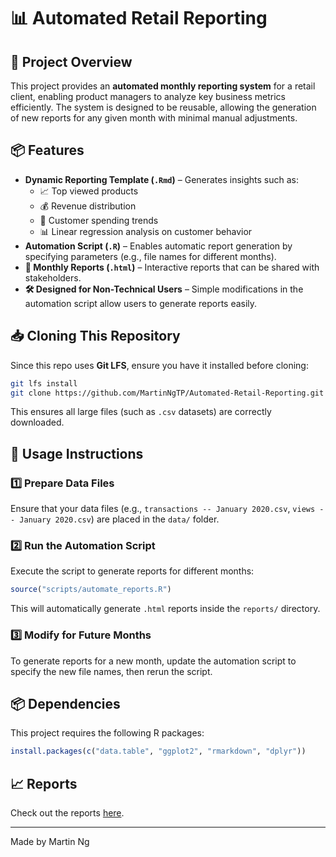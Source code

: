 # 📊 Automated Retail Reporting

## 🏢 Project Overview
This project provides an **automated monthly reporting system** for a retail client, enabling product managers to analyze key business metrics efficiently. The system is designed to be reusable, allowing the generation of new reports for any given month with minimal manual adjustments.

## 📦 Features
- **Dynamic Reporting Template (`.Rmd`)** – Generates insights such as:
  - 📈 Top viewed products
  - 💰 Revenue distribution
  - 👥 Customer spending trends
  - 📊 Linear regression analysis on customer behavior
- **Automation Script (`.R`)** – Enables automatic report generation by specifying parameters (e.g., file names for different months).
- **📄 Monthly Reports (`.html`)** – Interactive reports that can be shared with stakeholders.
- **🛠️ Designed for Non-Technical Users** – Simple modifications in the automation script allow users to generate reports easily.

## 📥 Cloning This Repository
Since this repo uses **Git LFS**, ensure you have it installed before cloning:

```bash
git lfs install
git clone https://github.com/MartinNgTP/Automated-Retail-Reporting.git
```

This ensures all large files (such as `.csv` datasets) are correctly downloaded.

## 🚀 Usage Instructions
### 1️⃣ **Prepare Data Files**
Ensure that your data files (e.g., `transactions -- January 2020.csv`, `views -- January 2020.csv`) are placed in the `data/` folder.

### 2️⃣ **Run the Automation Script**
Execute the script to generate reports for different months:
```r
source("scripts/automate_reports.R")
```
This will automatically generate `.html` reports inside the `reports/` directory.

### 3️⃣ **Modify for Future Months**
To generate reports for a new month, update the automation script to specify the new file names, then rerun the script.

## 📦 Dependencies
This project requires the following R packages:
```r
install.packages(c("data.table", "ggplot2", "rmarkdown", "dplyr"))
```

## 📈 Reports
Check out the reports [here](https://martinngtp.github.io/Automated-Retail-Reporting/).


---

Made by Martin Ng

